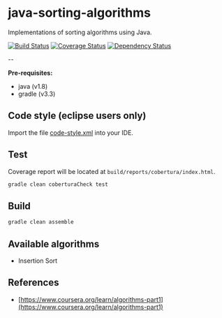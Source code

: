 # java-sorting-algorithms
Implementations of sorting algorithms using Java.

[![Build Status](https://travis-ci.org/marioluan/java-sorting-algorithms.svg?branch=master)](https://travis-ci.org/marioluan/java-sorting-algorithms)
[![Coverage Status](https://coveralls.io/repos/github/marioluan/java-sorting-algorithms/badge.svg?branch=master)](https://coveralls.io/github/marioluan/java-sorting-algorithms?branch=master)
[![Dependency Status](https://www.versioneye.com/user/projects/58858fedb194d4003d528a95/badge.svg?style=flat-square)](https://www.versioneye.com/user/projects/58858fedb194d4003d528a95)

--

**Pre-requisites:**
- java (v1.8)
- gradle (v3.3)

## Code style (eclipse users only)
Import the file [code-style.xml](code-style.xml) into your IDE.

## Test
Coverage report will be located at `build/reports/cobertura/index.html`.
```bash
gradle clean coberturaCheck test
```

## Build
```bash
gradle clean assemble
```

## Available algorithms
- Insertion Sort

## References
- [https://www.coursera.org/learn/algorithms-part1](https://www.coursera.org/learn/algorithms-part1)